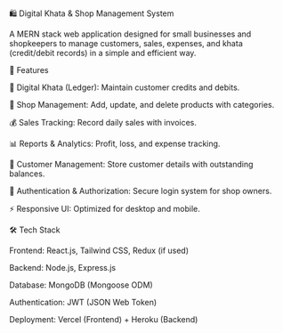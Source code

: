 🛍️ Digital Khata & Shop Management System

A MERN stack web application designed for small businesses and shopkeepers to manage customers, sales, expenses, and khata (credit/debit records) in a simple and efficient way.

🚀 Features

📒 Digital Khata (Ledger): Maintain customer credits and debits.

🛒 Shop Management: Add, update, and delete products with categories.

💰 Sales Tracking: Record daily sales with invoices.

📊 Reports & Analytics: Profit, loss, and expense tracking.

👥 Customer Management: Store customer details with outstanding balances.

🔐 Authentication & Authorization: Secure login system for shop owners.

⚡ Responsive UI: Optimized for desktop and mobile.

🛠️ Tech Stack

Frontend: React.js, Tailwind CSS, Redux (if used)

Backend: Node.js, Express.js

Database: MongoDB (Mongoose ODM)

Authentication: JWT (JSON Web Token)

Deployment: Vercel (Frontend) + Heroku (Backend)
